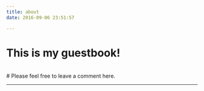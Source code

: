 ```yaml
---
title: about
date: 2016-09-06 23:51:57

---
```


# This is my guestbook!
<br/>
# Please feel free to leave a comment here.
<hr/>